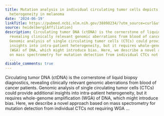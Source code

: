 ```yaml
---
title: Mutation analysis in individual circulating tumor cells depicts intratumor
  heterogeneity in melanoma
date: '2024-06-19'
linkTitle: https://pubmed.ncbi.nlm.nih.gov/38898234/?utm_source=curl&utm_medium=rss&utm_campaign=pubmed-2&utm_content=1FakS-2QOkCT8HsMOQP1bCRQ4YzyumYOmxmF0moLsQ3dFB1E9V&fc=20220326224207&ff=20240620182206&v=2.18.0.post9+e462414
source: heidelberg[Affiliation]
description: Circulating tumor DNA (ctDNA) is the cornerstone of liquid biopsy diagnostics,
  revealing clinically relevant genomic aberrations from blood of cancer patients.
  Genomic analysis of single circulating tumor cells (CTCs) could provide additional
  insights into intra-patient heterogeneity, but it requires whole-genome amplification
  (WGA) of DNA, which might introduce bias. Here, we describe a novel approach based
  on mass spectrometry for mutation detection from individual CTCs not requiring WGA
  ...
disable_comments: true
---
```

Circulating tumor DNA (ctDNA) is the cornerstone of liquid biopsy diagnostics, revealing clinically relevant genomic aberrations from blood of cancer patients. Genomic analysis of single circulating tumor cells (CTCs) could provide additional insights into intra-patient heterogeneity, but it requires whole-genome amplification (WGA) of DNA, which might introduce bias. Here, we describe a novel approach based on mass spectrometry for mutation detection from individual CTCs not requiring WGA ...